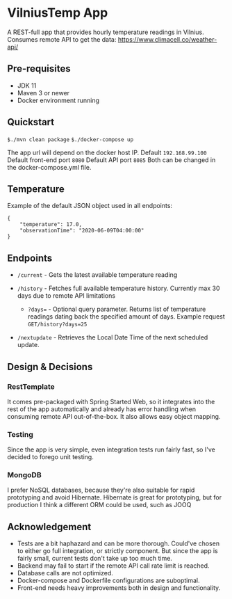 # VilniusTemp App

A REST-full app that provides hourly temperature readings in Vilnius.
Consumes remote API to get the data: https://www.climacell.co/weather-api/

## Pre-requisites
- JDK 11
- Maven 3 or newer
- Docker environment running

## Quickstart
`$./mvn clean package`
`$./docker-compose up`

The app url will depend on the docker host IP. Default `192.168.99.100`
Default front-end port `8080`
Default API port `8085`
Both can be changed in the docker-compose.yml file.


## Temperature
Example of the default JSON object used in all endpoints:
````
{
    "temperature": 17.0,
    "observationTime": "2020-06-09T04:00:00"
}
````

## Endpoints
- `/current` - Gets the latest available temperature reading

- `/history` - Fetches full available temperature history. Currently max 30 days due to remote API limitations
    - `?days=` -  Optional query parameter. Returns list of temperature readings dating back the specified amount of days.
    Example request `GET/history?days=25`
- `/nextupdate` - Retrieves the Local Date Time of the next scheduled update.
    
       
## Design & Decisions
### RestTemplate
It comes pre-packaged with Spring Started Web, so it integrates into the rest of the app automatically and already has error handling when consuming remote API out-of-the-box.
It also allows easy object mapping.

### Testing
Since the app is very simple, even integration tests run fairly fast, so I've decided to forego unit testing.

### MongoDB
I prefer NoSQL databases, because they're also suitable for rapid prototyping and avoid Hibernate. Hibernate is great for prototyping, but for production I think a different ORM could be used, such as JOOQ

## Acknowledgement
- Tests are a bit haphazard and can be more thorough. Could've chosen to either go full integration, or strictly component. But since the app is fairly small, current tests don't take up too much time.
- Backend may fail to start if the remote API call rate limit is reached.
- Database calls are not optimized.
- Docker-compose and Dockerfile configurations are suboptimal.
- Front-end needs heavy improvements both in design and functionality.
